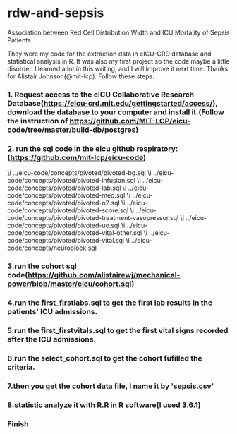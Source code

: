 # rdw-and-sepsis
Association between Red Cell Distribution Width and ICU Mortality of Sepsis Patients

They were my code for the extraction data in eICU-CRD database and statistical analysis in R. It was also my first project so the code maybe a little disorder. I learned a lot in this writing, and I will improve it next time.
Thanks for Alistair Johnson(@mit-lcp).
Follow these steps.

### 1. Request access to the eICU Collaborative Research Database(https://eicu-crd.mit.edu/gettingstarted/access/), download the database to your computer and install it.(Follow the instruction of https://github.com/MIT-LCP/eicu-code/tree/master/build-db/postgres)

### 2. run the sql code in the eicu github respiratory:(https://github.com/mit-lcp/eicu-code)
\i ../eicu-code/concepts/pivoted/pivoted-bg.sql
\i ../eicu-code/concepts/pivoted/pivoted-infusion.sql
\i ../eicu-code/concepts/pivoted/pivoted-lab.sql
\i ../eicu-code/concepts/pivoted/pivoted-med.sql
\i ../eicu-code/concepts/pivoted/pivoted-o2.sql
\i ../eicu-code/concepts/pivoted/pivoted-score.sql
\i ../eicu-code/concepts/pivoted/pivoted-treatment-vasopressor.sql
\i ../eicu-code/concepts/pivoted/pivoted-uo.sql
\i ../eicu-code/concepts/pivoted/pivoted-vital-other.sql
\i ../eicu-code/concepts/pivoted/pivoted-vital.sql
\i ../eicu-code/concepts/neuroblock.sql

### 3.run the cohort sql code(https://github.com/alistairewj/mechanical-power/blob/master/eicu/cohort.sql)

### 4.run the first_firstlabs.sql to get the first lab results in the patients' ICU admissions.

### 5.run the first_firstvitals.sql to get the first vital signs recorded after the ICU admissions.

### 6.run the select_cohort.sql to get the cohort fufilled the criteria.

### 7.then you get the cohort data file, I name it by 'sepsis.csv'

### 8.statistic analyze it with R.R in R software(I used 3.6.1)

### Finish 
